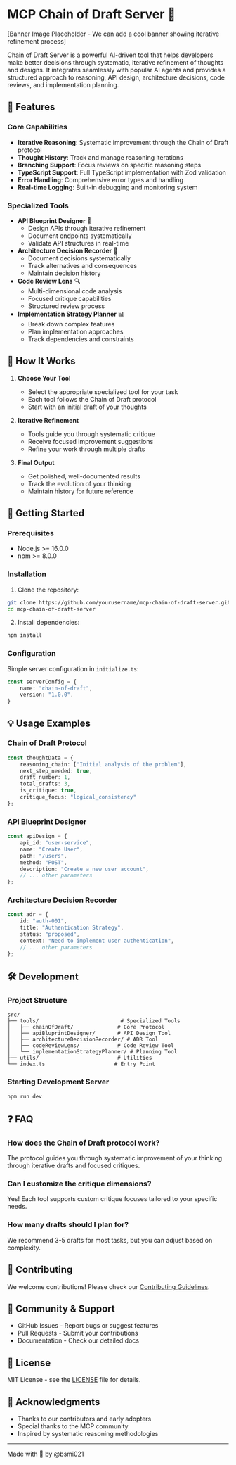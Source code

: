 # MCP Chain of Draft Server 🧠

[Banner Image Placeholder - We can add a cool banner showing iterative refinement process]

Chain of Draft Server is a powerful AI-driven tool that helps developers make better decisions through systematic, iterative refinement of thoughts and designs. It integrates seamlessly with popular AI agents and provides a structured approach to reasoning, API design, architecture decisions, code reviews, and implementation planning.

## 🌟 Features

### Core Capabilities

* **Iterative Reasoning**: Systematic improvement through the Chain of Draft protocol
* **Thought History**: Track and manage reasoning iterations
* **Branching Support**: Focus reviews on specific reasoning steps
* **TypeScript Support**: Full TypeScript implementation with Zod validation
* **Error Handling**: Comprehensive error types and handling
* **Real-time Logging**: Built-in debugging and monitoring system

### Specialized Tools

* **API Blueprint Designer** 🔨  
  * Design APIs through iterative refinement  
  * Document endpoints systematically  
  * Validate API structures in real-time
* **Architecture Decision Recorder** 📝  
  * Document decisions systematically  
  * Track alternatives and consequences  
  * Maintain decision history
* **Code Review Lens** 🔍  
  * Multi-dimensional code analysis  
  * Focused critique capabilities  
  * Structured review process
* **Implementation Strategy Planner** 📊  
  * Break down complex features  
  * Plan implementation approaches  
  * Track dependencies and constraints

## 🎯 How It Works

1. **Choose Your Tool**
   * Select the appropriate specialized tool for your task
   * Each tool follows the Chain of Draft protocol
   * Start with an initial draft of your thoughts

2. **Iterative Refinement**
   * Tools guide you through systematic critique
   * Receive focused improvement suggestions
   * Refine your work through multiple drafts

3. **Final Output**
   * Get polished, well-documented results
   * Track the evolution of your thinking
   * Maintain history for future reference

## 🚀 Getting Started

### Prerequisites

* Node.js >= 16.0.0
* npm >= 8.0.0

### Installation

1. Clone the repository:

```bash
git clone https://github.com/yourusername/mcp-chain-of-draft-server.git
cd mcp-chain-of-draft-server
```

2. Install dependencies:

```bash
npm install
```

### Configuration

Simple server configuration in `initialize.ts`:

```typescript
const serverConfig = {
    name: "chain-of-draft",
    version: "1.0.0",
}
```

## 💡 Usage Examples

### Chain of Draft Protocol

```typescript
const thoughtData = {
    reasoning_chain: ["Initial analysis of the problem"],
    next_step_needed: true,
    draft_number: 1,
    total_drafts: 3,
    is_critique: true,
    critique_focus: "logical_consistency"
};
```

### API Blueprint Designer

```typescript
const apiDesign = {
    api_id: "user-service",
    name: "Create User",
    path: "/users",
    method: "POST",
    description: "Create a new user account",
    // ... other parameters
};
```

### Architecture Decision Recorder

```typescript
const adr = {
    id: "auth-001",
    title: "Authentication Strategy",
    status: "proposed",
    context: "Need to implement user authentication",
    // ... other parameters
};
```

## 🛠️ Development

### Project Structure

```
src/
├── tools/                          # Specialized Tools
│   ├── chainOfDraft/              # Core Protocol
│   ├── apiBluprintDesigner/       # API Design Tool
│   ├── architectureDecisionRecorder/ # ADR Tool
│   ├── codeReviewLens/            # Code Review Tool
│   └── implementationStrategyPlanner/ # Planning Tool
├── utils/                         # Utilities
└── index.ts                      # Entry Point
```

### Starting Development Server

```bash
npm run dev
```

## ❓ FAQ

### How does the Chain of Draft protocol work?

The protocol guides you through systematic improvement of your thinking through iterative drafts and focused critiques.

### Can I customize the critique dimensions?

Yes! Each tool supports custom critique focuses tailored to your specific needs.

### How many drafts should I plan for?

We recommend 3-5 drafts for most tasks, but you can adjust based on complexity.

## 🤝 Contributing

We welcome contributions! Please check our [Contributing Guidelines](CONTRIBUTING.md).

## 👥 Community & Support

* GitHub Issues - Report bugs or suggest features
* Pull Requests - Submit your contributions
* Documentation - Check our detailed docs

## 📝 License

MIT License - see the [LICENSE](LICENSE) file for details.

## 🙏 Acknowledgments

* Thanks to our contributors and early adopters
* Special thanks to the MCP community
* Inspired by systematic reasoning methodologies

---

Made with 🧠 by @bsmi021
